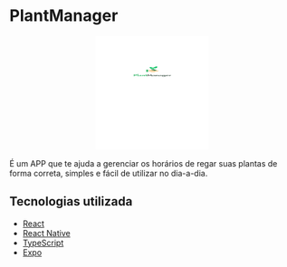 # PlantManager

<p align="center">
  <img width="200" height="200" src="assets/splash.png"  alt="PlantManager">
</p>


É um APP que te ajuda a gerenciar os horários de regar suas plantas de forma correta, simples e fácil de utilizar no dia-a-dia.

## Tecnologias utilizada
- [React](https://reactjs.org/)
- [React Native](https://reactnative.dev/)
- [TypeScript](https://www.typescriptlang.org/)
- [Expo](https://expo.io/)
